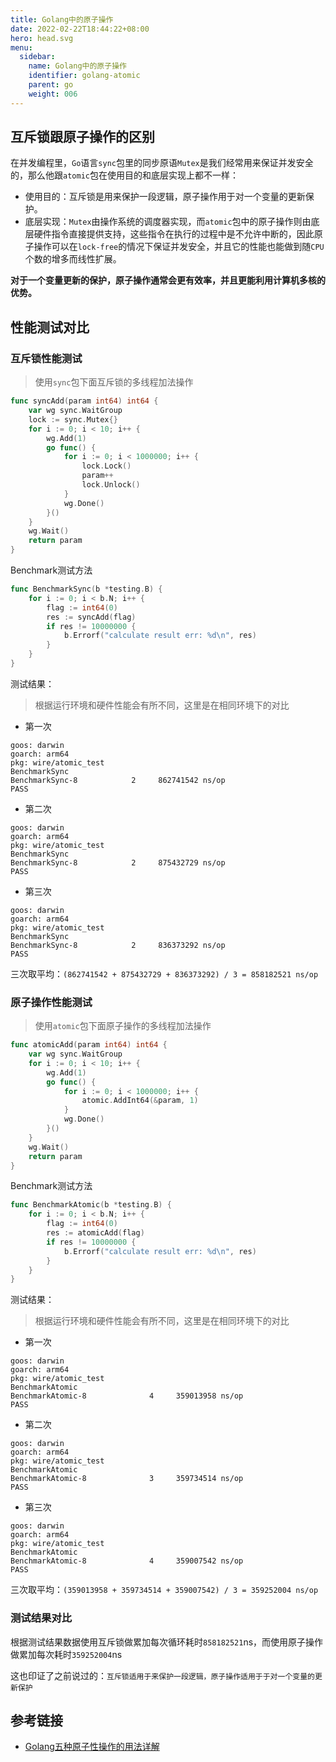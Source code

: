 ```yaml
---
title: Golang中的原子操作
date: 2022-02-22T18:44:22+08:00
hero: head.svg
menu:
  sidebar:
    name: Golang中的原子操作
    identifier: golang-atomic
    parent: go
    weight: 006
---
```


## 互斥锁跟原子操作的区别

在并发编程里，`Go`语言`sync`包里的同步原语`Mutex`是我们经常用来保证并发安全的，那么他跟`atomic`包在使用目的和底层实现上都不一样：

- 使用目的：互斥锁是用来保护一段逻辑，原子操作用于对一个变量的更新保护。
- 底层实现：`Mutex`由操作系统的调度器实现，而`atomic`包中的原子操作则由底层硬件指令直接提供支持，这些指令在执行的过程中是不允许中断的，因此原子操作可以在`lock-free`的情况下保证并发安全，并且它的性能也能做到随`CPU`个数的增多而线性扩展。

__对于一个变量更新的保护，原子操作通常会更有效率，并且更能利用计算机多核的优势。__

## 性能测试对比

### 互斥锁性能测试

> 使用`sync`包下面互斥锁的多线程加法操作

```go
func syncAdd(param int64) int64 {
	var wg sync.WaitGroup
	lock := sync.Mutex{}
	for i := 0; i < 10; i++ {
		wg.Add(1)
		go func() {
			for i := 0; i < 1000000; i++ {
				lock.Lock()
				param++
				lock.Unlock()
			}
			wg.Done()
		}()
	}
	wg.Wait()
	return param
}
```

Benchmark测试方法

```go
func BenchmarkSync(b *testing.B) {
	for i := 0; i < b.N; i++ {
		flag := int64(0)
		res := syncAdd(flag)
		if res != 10000000 {
			b.Errorf("calculate result err: %d\n", res)
		}
	}
}
```

测试结果：

> 根据运行环境和硬件性能会有所不同，这里是在相同环境下的对比

- 第一次

```shell
goos: darwin
goarch: arm64
pkg: wire/atomic_test
BenchmarkSync
BenchmarkSync-8   	       2	 862741542 ns/op
PASS
```

- 第二次

```shell
goos: darwin
goarch: arm64
pkg: wire/atomic_test
BenchmarkSync
BenchmarkSync-8   	       2	 875432729 ns/op
PASS
```

- 第三次

```shell
goos: darwin
goarch: arm64
pkg: wire/atomic_test
BenchmarkSync
BenchmarkSync-8   	       2	 836373292 ns/op
PASS
```

三次取平均：`(862741542 + 875432729 + 836373292) / 3 = 858182521 ns/op`

### 原子操作性能测试

> 使用`atomic`包下面原子操作的多线程加法操作

```go
func atomicAdd(param int64) int64 {
	var wg sync.WaitGroup
	for i := 0; i < 10; i++ {
		wg.Add(1)
		go func() {
			for i := 0; i < 1000000; i++ {
				atomic.AddInt64(&param, 1)
			}
			wg.Done()
		}()
	}
	wg.Wait()
	return param
}
```

Benchmark测试方法

```go
func BenchmarkAtomic(b *testing.B) {
	for i := 0; i < b.N; i++ {
		flag := int64(0)
		res := atomicAdd(flag)
		if res != 10000000 {
			b.Errorf("calculate result err: %d\n", res)
		}
	}
}
```

测试结果：

> 根据运行环境和硬件性能会有所不同，这里是在相同环境下的对比

- 第一次

```shell
goos: darwin
goarch: arm64
pkg: wire/atomic_test
BenchmarkAtomic
BenchmarkAtomic-8   	       4	 359013958 ns/op
PASS
```

- 第二次

```shell
goos: darwin
goarch: arm64
pkg: wire/atomic_test
BenchmarkAtomic
BenchmarkAtomic-8   	       3	 359734514 ns/op
PASS
```

- 第三次

```shell
goos: darwin
goarch: arm64
pkg: wire/atomic_test
BenchmarkAtomic
BenchmarkAtomic-8   	       4	 359007542 ns/op
PASS
```

三次取平均：`(359013958 + 359734514 + 359007542) / 3 = 359252004 ns/op`

### 测试结果对比

根据测试结果数据使用互斥锁做累加每次循环耗时`858182521`ns，而使用原子操作做累加每次耗时`359252004`ns

这也印证了之前说过的：`互斥锁适用于来保护一段逻辑，原子操作适用于于对一个变量的更新保护`

## 参考链接

- [Golang五种原子性操作的用法详解](https://zhuanlan.zhihu.com/p/412666957)
